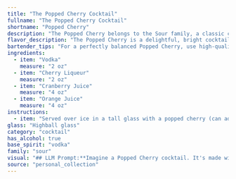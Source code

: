 ```yaml
---
title: "The Popped Cherry Cocktail"
fullname: "The Popped Cherry Cocktail"
shortname: "Popped Cherry"
description: "The Popped Cherry belongs to the Sour family, a classic cocktail group characterized by a balance of sweet, sour, and spirit.  While its exact origin is unknown, it likely evolved from the popular Cranberry Sour with the addition of cherry liqueur for a vibrant, fruity twist. "
flavor_description: "The Popped Cherry is a delightful, bright cocktail that hits all the right notes.  The vodka provides a clean, smooth base, while the cherry liqueur adds a sweet and fruity depth.  Cranberry juice brings a tart and tangy element, balanced by the sweetness of orange juice.  Expect a refreshing, well-rounded cocktail with a pleasant lingering sweetness and a subtle tartness. "
bartender_tips: "For a perfectly balanced Popped Cherry, use high-quality vodka and a cherry liqueur with strong cherry flavor.  Freshly squeezed orange juice is key, so use it sparingly.  Shake well with ice to ensure a smooth, chilled consistency.  Don't over-dilute with cranberry juice – a little goes a long way.  Finish with a maraschino cherry for a festive touch. "
ingredients:
  - item: "Vodka"
    measure: "2 oz"
  - item: "Cherry Liqueur"
    measure: "2 oz"
  - item: "Cranberry Juice"
    measure: "4 oz"
  - item: "Orange Juice"
    measure: "4 oz"
instructions:
  - item: "Served over ice in a tall glass with a popped cherry (can add more popped cherries if in the mood)!."
glass: "Highball glass"
category: "cocktail"
has_alcohol: true
base_spirit: "vodka"
family: "sour"
visual: "## LLM Prompt:**Imagine a Popped Cherry cocktail. It's made with vodka, cherry liqueur, cranberry juice, and orange juice. Describe its appearance in detail, focusing on the colors, clarity, and any potential garnishes.****Example Output:**The Popped Cherry is a vibrant and alluring cocktail. It's a deep ruby red hue, almost like a polished cherry, with subtle hints of orange peeking through. The liquid itself is crystal clear, with no cloudiness or sediment. A single, plump maraschino cherry sits on the rim of the glass, its bright red contrasting beautifully with the dark red drink. Optionally, a thin orange twist might be added for a touch of citrusy elegance, its green stem peeking out above the rim. The overall effect is a playful and festive cocktail, perfect for any celebration. "
source: "personal_collection"
---
```


